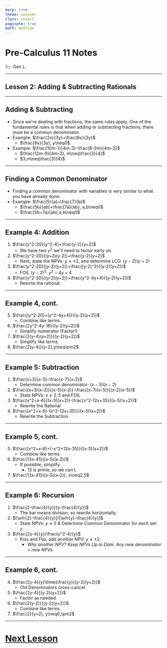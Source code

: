 ```yaml
---
marp: true
theme: uncover
class: invert
paginate: true
math: mathjax
---
```


# <!--fit--> Pre-Calculus 11 Notes
<span style="color:grey">By:</span> Gen L.

<!--_footer: In partnership with Hyperion University, 2023-->

$\newcommand{\wfr}[1]{\frac{#1}{1}}$

---

## Lesson 2:  Adding & Subtracting Rationals

---

## Adding & Subtracting

* Since we're dealing with fractions, the same rules apply. One of the fundamental rules is that when adding or subtracting fractions, there must be a common denominator.
* Example: $\frac{2x}{3y}+\frac{6x}{3y}$
    * $\frac{8x}{3y}, y\neq0$.
* Example: $\frac{10m-1}{4m-3}-\frac{8-2m}{4m-3}$
    * $\frac{12m-9}{4m-3}, m\neq\frac{3}{4}$
    * $3,m\neq\frac{3}{4}$

---

## Finding a Common Denominator

* Finding a common denominator with variables is very similar to what you have already done.
* Example: $\frac{5}{a}+\frac{7}{b}$
    * $\frac{5b}{ab}+\frac{7a}{ab}, a,b\neq0$
    * $\frac{5b+7a}{ab},a,b\neq0$

---

## Example 4: Addition

1) $\frac{y^2-20}{y^2-4}+\frac{y-2}{y+2}$
    * We have two $y^2$ we'll need to factor early on.
2) $\frac{y^2-20}{(y+2)(y-2)}+\frac{y-2}{y+2}$
    * Next, state the NPVs: $y\neq\pm2$, and determine LCD: $(y-2)(y+2)$
3) $\frac{y^2-20}{(y-2)(y+2)}+\frac{(y-2)^2}{(y-2)(y+2)}$
    * FOIL $(y-2)^2$: $y^2-4y+4$
4) $\frac{y^2-20}{(y-2)(y+2)}+\frac{y^2-4y+4}{(y-2)(y+2)}$
    * Rewrite the rational.

---

## Example 4, cont.

5) $\frac{(y^2-20)+(y^2-4y+4)}{(y-2)(y+2)}$
    * Combine like terms.
6) $\frac{2y^2-4y-16}{(y-2)(y+2)}$
    * Simplify numerator (Factor!)
7) $\frac{2(y-4)(y+2)}{(y-2)(y+2)}$
    * Simplify like terms.
8) $\frac{2(y-4)}{y-2},y\neq\pm2$

---

## Example 5: Subtraction

1) $\frac{x+3}{x-5}-\frac{x-7}{x-2}$
    * Determine common denominator: $(x-5)(x-2)$
2) $\frac{(x+3)(x-2)}{(x-5)(x-2)}-\frac{(x-7)(x-5)}{(x-2)(x-5)}$
    * State NPVs: $x\neq2,5$ and FOIL
3) $\frac{x^2+x-6}{(x-5)(x+2)}-\frac{x^2-12x+35}{(x-5)(x+2)}$
    * Rewrite the Rational
4) $\frac{(x^2+x-6)-(x^2-12x+35)}{(x-5)(x+2)}$
    * Rewrite the Subtraction

---

## Example 5, cont.

5) $\frac{(x^2+x-6)+(-x^2+12x-35)}{(x-5)(x+2)}$
    * Combine like terms
6) $\frac{13x-41}{(x-5)(x-2)}$
    * If possible, simplify.
        * 13 is prime, so we can't.
7) $\frac{13x-41}{(x-5)(x-2)}, x\neq2,5$

---

## Example 6: Recursion

1) $\frac{2-\frac{4}{y}}{y-\frac{4}{y}}$
    * The bar means division, so rewrite horizontally.
2) $[\wfr{2}-\frac{4}{y}]/[\wfr{y}-\frac{4}{y}]$
    * State NPVs: $y\neq0$ & Determine Common Denominator for each set: $y$.
3) $\frac{2y-4}{y}/\frac{y^2-4}{y}$
    * Kiss and Flip, add another NPV: $y\neq\pm2$.
        * *Why another NPV? Keep NPVs Up to Date. Any new denominator = new NPVs.*

---

## Example 6, cont.

4) $\frac{2y-4}{y}\times\frac{y}{(y-2)(y+2)}$
    * Old Denominators cross-cancel.
5) $\frac{2y-4}{(y-2)(y+2)}$
    * Factor as needed.
6) $\frac{2(y-2)}{(y-2)(y+2)}$
    * Combine like terms.
7) $\frac{2}{y+2}, y\neq0,\pm2$

---

# [Next Lesson <i class="fa-solid fa-circle-arrow-right"></i>](Lesson%203%20(Multipling%20+%20Dividing).html) 

<link rel="stylesheet" href="https://cdnjs.cloudflare.com/ajax/libs/font-awesome/6.3.0/css/all.min.css">